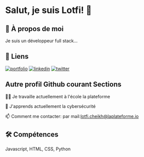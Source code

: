 # Salut, je suis Lotfi! 👋

## 🚀 À propos de moi
Je suis un développeur full stack...

## 🔗 Liens
[![portfolio](https://img.shields.io/badge/my_portfolio-000?style=for-the-badge&logo=ko-fi&logoColor=white)](https://katherineoelsner.com/)
[![linkedin](https://img.shields.io/badge/linkedin-0A66C2?style=for-the-badge&logo=linkedin&logoColor=white)](https://www.linkedin.com/)
[![twitter](https://img.shields.io/badge/twitter-1DA1F2?style=for-the-badge&logo=twitter&logoColor=white)](https://twitter.com/)

## Autre profil Github courant Sections
👩‍💻 Je travaille actuellement à l'école la plateforme

🧠 J'apprends actuellement la cybersécurité

📫 Comment me contacter:
par mail:lotfi.cheikh@laplateforme.io




## 🛠 Compétences
Javascript, HTML, CSS, Python
